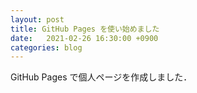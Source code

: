 ```yaml
---
layout: post
title: GitHub Pages を使い始めました
date:   2021-02-26 16:30:00 +0900
categories: blog
---
```


GitHub Pages で個人ページを作成しました．
